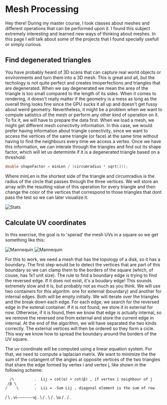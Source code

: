 # Mesh Processing

Hey there! During my master course, I took classes about meshes and different operations that can be performed upon it. I found this subject extremely interesting and learned new ways of thinking about meshes. In this page I will talk about some of the projects that I found specially usefull or simply curious.

## Find degenerated triangles

You have probably heard of 3D scans that can capture real world objects or environments and turn them into a 3D mesh. This is great and all, but the techology is not quite perfect and creates imoperfections and triangles that are degenerated. When we say degenerated we mean the area of the triangle is too small compared to the length of its sides. When it comes to rendering, it doesn't really matter if the geometry is a mess as long as the overall thing looks fine since the GPU sucks it all up and doesn't get fussy about weird geometry. Nevertheless, it might be a problem when we want to compute satistics of the mesh or perform any other kind of operation on it. To fix it, we will have to prepare the data first. When we load a mesh, we might get different mesh conectivity information. In this case, we would prefer having information about triangle conectivity, since we want to access the vertices of the same triangle (or face) at the same time without having to find the neighbours every time we access a vertex. Once we have this information, we can interate through the triangles and find out its shape factor, which will let us determinte if it is a degenerated triangle based on a threshold: 

 ```c++
double shapeFactor = minLen / (circumradius * sqrt(3));
 ```

 Where minLen is the shortest side of the triangle and circumradius is the radius of the circle that passes through the three vertices. We will store an array with the resulting value of this operation for every triangle and then change the color of the vertices that correspond to those triangles that dont pass the test so we can later visualize it.

 ![Stats](https://apozag.github.io/Adrian-Poza/images/statistics.PNG)


## Calculate UV coordinates

In this exercise, the goal is to 'sperad' the mesh UVs in a square so we get something like this: 

![Mannequin](https://apozag.github.io/Adrian-Poza/images/mannequin-uv.PNG)
![Mannequin](https://apozag.github.io/Adrian-Poza/images/mannequin-textured.PNG)

For this to work, we need a mesh that has the topology of a disk, so it has a boundary. The first step would be to detect the vertices that are part of this boundary so we can clamp them to the borders of the square (which, of couse, has 1x1 unit size). The rule to find a boundary edge is trying to find the reversed edge. If it does not exist, it's a boudary edge! This sounds extremely slow and it is, but probably not as much as you think. We will use two containers for this algoritm: one for external (boundary) and another for internal edges. Both will be empty initially. We will iterate over the triangles and the break down each edge. For each edge, we search for the reversed edge in the extenal container. If it is not found, we store it in external for now. Otherwise, if it is found, then we know that edge is actually internal, so we remove the reversed one from external and store the current edge in internal. At the end of the algorithm, we will have separated the two kinds correctly. The external vertices will then be ordered so they form a cicle. This way we know how to spread the boundary around the borders of the UV square.

The uv coordinate will be computed using a linear equation system. For that, we need to compute a laplacian matrix. We want to minimize the the sum of the cotangent of the angles at opposite vertices of the two triangles that share the edge formed by vertex i and vertex j, like shown in the following scheme: 

      /\         .  Lij = cot(α) + cot(β) , if vertex i neighbour of j
     /β \        .
    /    \       .  Lii = -Sum Lij , diagonal element is the sum of row
   /      \      .
 vi--------vj    .
   \      /      .
    \    /       .
     \α /        .
      \/         .

